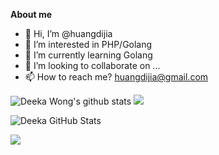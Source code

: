 **About me**

- 👋 Hi, I’m @huangdijia
- 👀 I’m interested in PHP/Golang
- 🌱 I’m currently learning Golang
- 💞️ I’m looking to collaborate on ...
- 📫 How to reach me? huangdijia@gmail.com

<!---
huangdijia/huangdijia is a ✨ special ✨ repository because its `README.md` (this file) appears on your GitHub profile.
You can click the Preview link to take a look at your changes.
--->

<img src="https://github-readme-stats.vercel.app/api?username=huangdijia&show_icons=true&include_all_commits=true&theme=buefy&hide_border=true" alt="Deeka Wong's github stats" />

<img src="https://github-readme-stats.vercel.app/api/top-langs/?username=huangdijia&layout=compact&theme=buefy&hide_border=true" />

![Deeka GitHub Stats](https://github-readme-stats.vercel.app/api?username=huangdijia&show_icons=true&include_all_commits=true&theme=prussian&hide_border=true&show_icons=true)  

![](http://github-profile-summary-cards.vercel.app/api/cards/most-commit-language?username=huangdijia&theme=prussian)